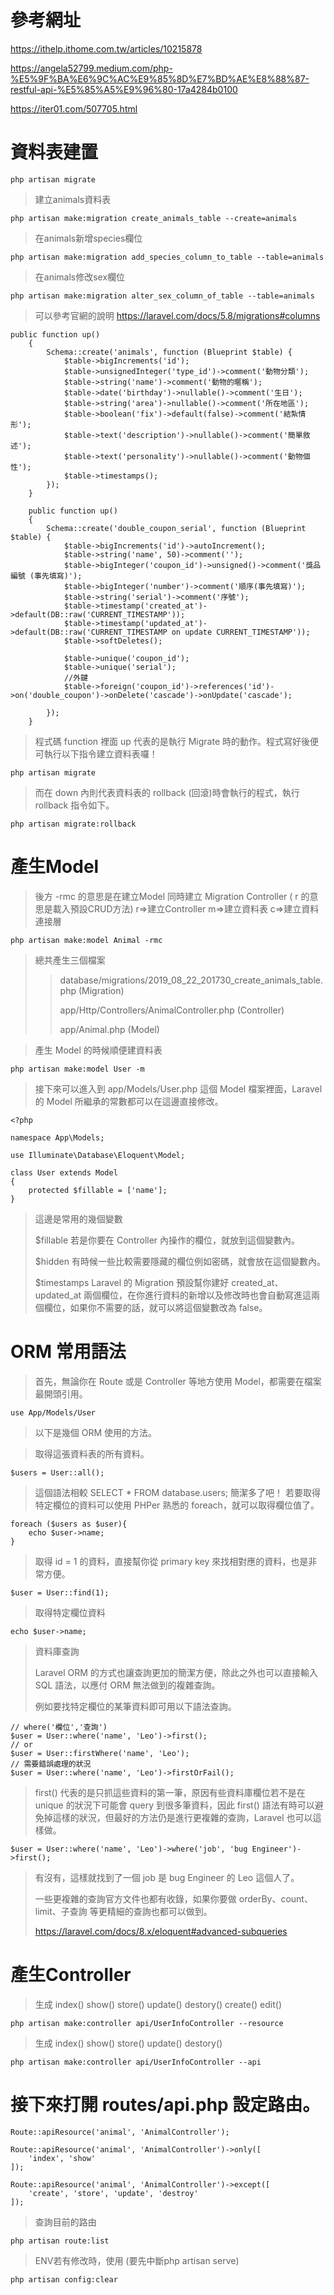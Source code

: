 # 參考網址

https://ithelp.ithome.com.tw/articles/10215878

https://angela52799.medium.com/php-%E5%9F%BA%E6%9C%AC%E9%85%8D%E7%BD%AE%E8%88%87-restful-api-%E5%85%A5%E9%96%80-17a4284b0100

https://iter01.com/507705.html

# 資料表建置
```
php artisan migrate
```
> 建立animals資料表
```
php artisan make:migration create_animals_table --create=animals
```
> 在animals新增species欄位
```
php artisan make:migration add_species_column_to_table --table=animals
```
> 在animals修改sex欄位
```
php artisan make:migration alter_sex_column_of_table --table=animals
```
> 可以參考官網的說明 https://laravel.com/docs/5.8/migrations#columns

```
public function up()
    {
        Schema::create('animals', function (Blueprint $table) {
            $table->bigIncrements('id');
            $table->unsignedInteger('type_id')->comment('動物分類');
            $table->string('name')->comment('動物的暱稱');
            $table->date('birthday')->nullable()->comment('生日');
            $table->string('area')->nullable()->comment('所在地區');
            $table->boolean('fix')->default(false)->comment('結紮情形');
            $table->text('description')->nullable()->comment('簡單敘述');
            $table->text('personality')->nullable()->comment('動物個性');
            $table->timestamps();
        });
    }
```
```
    public function up()
    {
        Schema::create('double_coupon_serial', function (Blueprint $table) {
            $table->bigIncrements('id')->autoIncrement();
            $table->string('name', 50)->comment('');
            $table->bigInteger('coupon_id')->unsigned()->comment('獎品編號 (事先填寫)');
            $table->bigInteger('number')->comment('順序(事先填寫)');
            $table->string('serial')->comment('序號');
            $table->timestamp('created_at')->default(DB::raw('CURRENT_TIMESTAMP'));
            $table->timestamp('updated_at')->default(DB::raw('CURRENT_TIMESTAMP on update CURRENT_TIMESTAMP'));
            $table->softDeletes();

            $table->unique('coupon_id');
            $table->unique('serial');
            //外鍵
            $table->foreign('coupon_id')->references('id')->on('double_coupon')->onDelete('cascade')->onUpdate('cascade');

        });
    }
```

> 程式碼 function 裡面 up 代表的是執行 Migrate 時的動作。程式寫好後便可執行以下指令建立資料表囉！
```
php artisan migrate
```

> 而在 down 內則代表資料表的 rollback (回滾)時會執行的程式，執行 rollback 指令如下。
```
php artisan migrate:rollback
```
    
# 產生Model
> 後方 -rmc 的意思是在建立Model 同時建立 Migration Controller ( r 的意思是載入預設CRUD方法)
> r=>建立Controller
> m=>建立資料表
> c=>建立資料連接層
```
php artisan make:model Animal -rmc
```
> 總共產生三個檔案
> 
>> database/migrations/2019_08_22_201730_create_animals_table.php (Migration)
>> 
>> app/Http/Controllers/AnimalController.php (Controller)
>> 
>> app/Animal.php (Model)

>產生 Model 的時候順便建資料表
```
php artisan make:model User -m
```
>接下來可以進入到 app/Models/User.php 這個 Model 檔案裡面，Laravel 的 Model 所繼承的常數都可以在這邊直接修改。
```
<?php

namespace App\Models;

use Illuminate\Database\Eloquent\Model;

class User extends Model
{
    protected $fillable = ['name'];
}
```
>這邊是常用的幾個變數
>
>$fillable 若是你要在 Controller 內操作的欄位，就放到這個變數內。
>
>$hidden 有時候一些比較需要隱藏的欄位例如密碼，就會放在這個變數內。
>
>$timestamps Laravel 的 Migration 預設幫你建好 created_at、updated_at 兩個欄位，在你進行資料的新增以及修改時也會自動寫進這兩個欄位，如果你不需要的話，就可以將這個變數改為 false。

# ORM 常用語法
>首先，無論你在 Route 或是 Controller 等地方使用 Model，都需要在檔案最開頭引用。
```
use App/Models/User
```
>以下是幾個 ORM 使用的方法。

>取得這張資料表的所有資料。
```
$users = User::all();
```
>這個語法相較 SELECT * FROM database.users; 簡潔多了吧！
>若要取得特定欄位的資料可以使用 PHPer 熟悉的 foreach，就可以取得欄位值了。
```
foreach ($users as $user){
    echo $user->name;
}
```
>取得 id = 1 的資料，直接幫你從 primary key 來找相對應的資料，也是非常方便。
```
$user = User::find(1);
```

>取得特定欄位資料
```
echo $user->name;
```
>資料庫查詢
>
>Laravel ORM 的方式也讓查詢更加的簡潔方便，除此之外也可以直接輸入 SQL 語法，以應付 ORM 無法做到的複雜查詢。
>
>例如要找特定欄位的某筆資料即可用以下語法查詢。
```
// where('欄位','查詢')
$user = User::where('name', 'Leo')->first();
// or
$user = User::firstWhere('name', 'Leo');
// 需要錯誤處理的狀況
$user = User::where('name', 'Leo')->firstOrFail();
```
>first() 代表的是只抓這些資料的第一筆，原因有些資料庫欄位若不是在 unique 的狀況下可能會 query 到很多筆資料，因此 first() 語法有時可以避免掉這樣的狀況，但最好的方法仍是進行更複雜的查詢，Laravel 也可以這樣做。
```
$user = User::where('name', 'Leo')->where('job', 'bug Engineer')->first();
```
>有沒有，這樣就找到了一個 job 是 bug Engineer 的 Leo 這個人了。
>
>一些更複雜的查詢官方文件也都有收錄，如果你要做 orderBy、count、limit、子查詢 等更精細的查詢也都可以做到。
>
>https://laravel.com/docs/8.x/eloquent#advanced-subqueries


# 產生Controller
> 生成 index() show() store() update() destory() create() edit()
```
php artisan make:controller api/UserInfoController --resource
```

> 生成 index() show() store() update() destory()
```
php artisan make:controller api/UserInfoController --api
```

# 接下來打開 routes/api.php 設定路由。
```
Route::apiResource('animal', 'AnimalController');

Route::apiResource('animal', 'AnimalController')->only([
    'index', 'show'
]);

Route::apiResource('animal', 'AnimalController')->except([
    'create', 'store', 'update', 'destroy'
]);
```
> 查詢目前的路由
```
php artisan route:list
```

> ENV若有修改時，使用 (要先中斷php artisan serve)
```
php artisan config:clear
```

